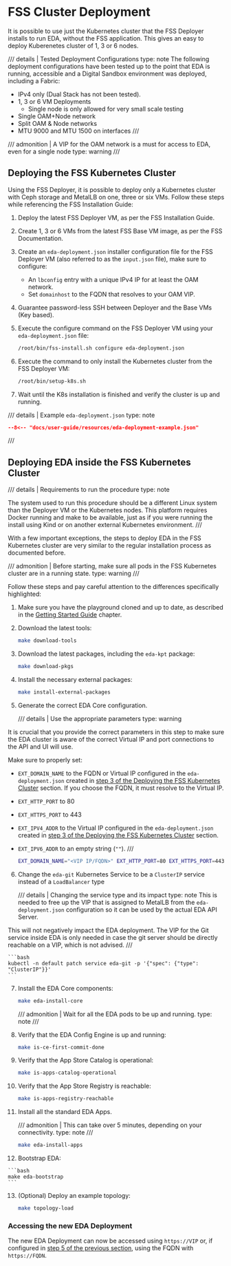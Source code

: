 # FSS Cluster Deployment

It is possible to use just the Kubernetes cluster that the FSS Deployer installs to run EDA, without the FSS application. This gives an easy to deploy Kuberenetes cluster of 1, 3 or 6 nodes.

/// details | Tested Deployment Configurations
    type: note
The following deployment configurations have been tested up to the point that EDA is running, accessible and a Digital Sandbox environment was deployed, including a Fabric:

* IPv4 only (Dual Stack has not been tested).
* 1, 3 or 6 VM Deployments
  * Single node is only allowed for very small scale testing
* Single OAM+Node network
* Split OAM & Node networks
* MTU 9000 and MTU 1500 on interfaces
///

/// admonition | A VIP for the OAM network is a must for access to EDA, even for a single node
    type: warning
///

## Deploying the FSS Kubernetes Cluster

Using the FSS Deployer, it is possible to deploy only a Kubernetes cluster with Ceph storage and MetalLB on one, three or six VMs. Follow these steps while referencing the FSS Installation Guide:

1. Deploy the latest FSS Deployer VM, as per the FSS Installation Guide.
2. Create 1, 3 or 6 VMs from the latest FSS Base VM image, as per the FSS Documentation.
3. Create an `eda-deployment.json` installer configuration file for the FSS Deployer VM (also referred to as the `input.json` file), make sure to configure:
    * An `lbconfig` entry with a unique IPv4 IP for at least the OAM network.
    * Set `domainhost` to the FQDN that resolves to your OAM VIP.
4. Guarantee password-less SSH between Deployer and the Base VMs (Key based).
5. Execute the configure command on the FSS Deployer VM using your `eda-deployment.json` file:

    ```bash
    /root/bin/fss-install.sh configure eda-deployment.json
    ```

6. Execute the command to only install the Kubernetes cluster from the FSS Deployer VM:

    ```bash
    /root/bin/setup-k8s.sh
    ```

7. Wait until the K8s installation is finished and verify the cluster is up and running.

/// details | Example `eda-deployment.json`
    type: note

```json
--8<-- "docs/user-guide/resources/eda-deployment-example.json"
```

///

## Deploying EDA inside the FSS Kubernetes Cluster

/// details | Requirements to run the procedure
    type: note

The system used to run this procedure should be a different Linux system than the Deployer VM or the Kubernetes nodes. This platform requires Docker running and make to be available, just as if you were running the install using Kind or on another external Kubernetes environment.
///

With a few important exceptions, the steps to deploy EDA in the FSS Kubernetes cluster are very similar to the regular installation process as documented before.

/// admonition | Before starting, make sure all pods in the FSS Kubernetes cluster are in a running state.
    type: warning
///

Follow these steps and pay careful attention to the differences specifically highlighted:

1. Make sure you have the playground cloned and up to date, as described in the [Getting Started Guide](../../getting-started/try-eda.md) chapter.
2. Download the latest tools:

    ```bash
    make download-tools
    ```

3. Download the latest packages, including the `eda-kpt` package:

    ```bash
    make download-pkgs
    ```

4. Install the necessary external packages:

    ```bash
    make install-external-packages
    ```

5. Generate the correct EDA Core configuration.

    /// details | Use the appropriate parameters
        type: warning

It is crucial that you provide the correct parameters in this step to make sure the EDA cluster is aware of the correct Virtual IP and port connections to the API and UI will use.

Make sure to properly set:

* `EXT_DOMAIN_NAME` to the FQDN or Virtual IP configured in the `eda-deployment.json` created in [step 3 of the Deploying the FSS Kubernetes Cluster](#deploying-the-fss-kubernetes-cluster) section. If you choose the FQDN, it must resolve to the Virtual IP.
* `EXT_HTTP_PORT` to 80
* `EXT_HTTPS_PORT` to 443
* `EXT_IPV4_ADDR` to the Virtual IP configured in the `eda-deployment.json` created in [step 3 of the Deploying the FSS Kubernetes Cluster](#deploying-the-fss-kubernetes-cluster) section.
* `EXT_IPV6_ADDR` to an empty string (`""`).
///

    ```bash
    EXT_DOMAIN_NAME="<VIP IP/FQDN>" EXT_HTTP_PORT=80 EXT_HTTPS_PORT=443 EXT_IPV4_ADDR="<VIP IP>" EXT_IPV6_ADDR="" make eda-configure-core
    ```

6. Change the `eda-git` Kubernetes Service to be a `ClusterIP` service instead of a `LoadBalancer` type

    /// details | Changing the service type and its impact
        type: note
This is needed to free up the VIP that is assigned to MetalLB from the `eda-deployment.json` configuration so it can be used by the actual EDA API Server.

This will not negatively impact the EDA deployment. The VIP for the Git service inside EDA is only needed in case the git server should be directly reachable on a VIP, which is not advised.
///

    ```bash
    kubectl -n default patch service eda-git -p '{"spec": {"type": "ClusterIP"}}'
    ```

7. Install the EDA Core components:

    ```bash
    make eda-install-core
    ```

    /// admonition | Wait for all the EDA pods to be up and running.
        type: note
    ///

8. Verify that the EDA Config Engine is up and running:

    ```bash
    make is-ce-first-commit-done
    ```

9. Verify that the App Store Catalog is operational:

    ```bash
    make is-apps-catalog-operational
    ```

10. Verify that the App Store Registry is reachable:

    ```bash
    make is-apps-registry-reachable
    ```

11. Install all the standard EDA Apps.

    /// admonition | This can take over 5 minutes, depending on your connectivity.
        type: note
    ///

    ```bash
    make eda-install-apps
    ```

12.  Bootstrap EDA:

    ```bash
    make eda-bootstrap
    ```

13. (Optional) Deploy an example topology:

    ```bash
    make topology-load
    ```

### Accessing the new EDA Deployment

The new EDA Deployment can now be accessed using `https://VIP` or, if configured in [step 5 of the previous section](#deploying-eda-inside-the-fss-kubernetes-cluster), using the FQDN with `https://FQDN`.
